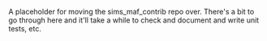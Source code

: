 A placeholder for moving the sims_maf_contrib repo over. There's a bit to go through here and it'll take a while to check and document and write unit tests, etc.

